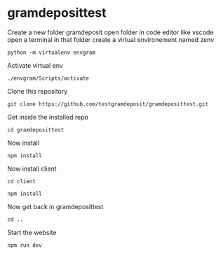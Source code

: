 # gramdeposittest

Create a new folder gramdeposit
open folder in code editor like vscode
open a terminal in that folder
create a virtual environement named zenv

    python -m virtualenv envgram

Activate virtual env

    ./envgram/Scripts/activate

Clone this repository

    git clone https://github.com/testgramdeposit/gramdeposittest.git

Get inside the installed repo

    cd gramdeposittest

Now install 

    npm install

Now install client

    cd client

    npm install

Now get back in gramdeposittest

    cd ..

Start the website

    npm run dev

    
